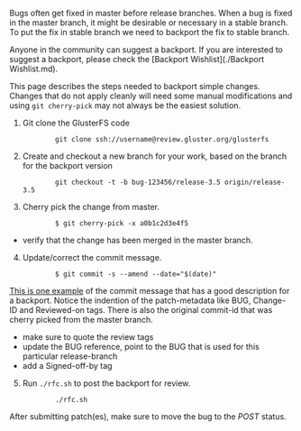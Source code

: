 Bugs often get fixed in master before release branches. When a bug is
fixed in the master branch, it might be desirable or necessary in a
stable branch. To put the fix in stable branch we need to backport the
fix to stable branch.

Anyone in the community can suggest a backport. If you are interested to
suggest a backport, please check the [Backport
Wishlist](./Backport Wishlist.md).

This page describes the steps needed to backport simple changes. Changes
that do not apply cleanly will need some manual modifications and using
`git cherry-pick` may not always be the easiest solution.

1.  Git clone the GlusterFS code

                git clone ssh://username@review.gluster.org/glusterfs

2.  Create and checkout a new branch for your work, based on the branch
    for the backport version
    
                git checkout -t -b bug-123456/release-3.5 origin/release-3.5

3.  Cherry pick the change from master.

                $ git cherry-pick -x a0b1c2d3e4f5

 -   verify that the change has been merged in the master branch.

4.  Update/correct the commit message.

                $ git commit -s --amend --date="$(date)"

 [This is one example](https://github.com/gluster/glusterfs/commit/40407afb529f6e5fa2f79e9778c2f527122d75eb) of the commit message that has a good description for a backport. Notice the indention of the patch-metadata like BUG, Change-ID and Reviewed-on tags. There is also the original commit-id that was cherry picked from the master branch.

 -   make sure to quote the review tags
 -   update the BUG reference, point to the BUG that is used for this
    particular release-branch
 -   add a Signed-off-by tag

5.  Run `./rfc.sh` to post the backport for review.

                ./rfc.sh

After submitting patch(es), make sure to move the bug to the *POST*
status.
